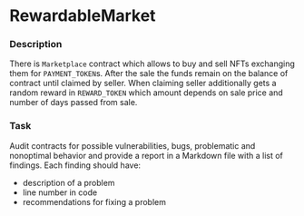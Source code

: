 # RewardableMarket

### Description

There is `Marketplace` contract which allows to buy and sell NFTs exchanging them for `PAYMENT_TOKEN`s. After the sale the funds remain on the balance of contract until claimed by seller. When claiming seller additionally gets a random reward in `REWARD_TOKEN` which amount depends on sale price and number of days passed from sale.

### Task

Audit contracts for possible vulnerabilities, bugs, problematic and nonoptimal behavior and provide a report in a Markdown file with a list of findings. Each finding should have:

- description of a problem
- line number in code
- recommendations for fixing a problem
